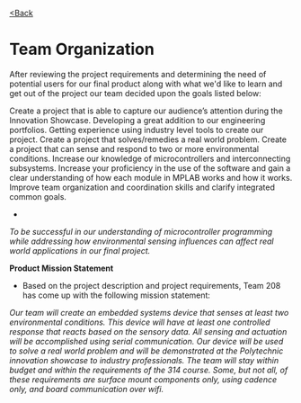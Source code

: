 [<Back](https://team-208-github-io.github.io/Team-208/)

# Team Organization

After reviewing the project requirements and determining the need of potential users for our final product along with what we'd like to learn and get out of the project our team decided upon the goals listed below:

Create a project that is able to capture our audience’s attention during the Innovation Showcase.
Developing a great addition to our engineering portfolios.
Getting experience using industry level tools to create our project.
Create a project that solves/remedies a real world problem.
Create a project that can sense and respond to two or more environmental conditions. 
Increase our knowledge of microcontrollers and interconnecting subsystems.
Increase your proficiency in the use of the software and gain a clear understanding of how each module in MPLAB works and how it works.
Improve team organization and coordination skills and clarify integrated common goals.


* 
_To be successful in our understanding of microcontroller programming while addressing how environmental sensing influences can affect real world applications in our final project._

**Product Mission Statement**

* Based on the project description and project requirements, Team 208 has come up with the following mission statement:

_Our team will create an embedded systems device that senses at least two environmental conditions. This device will have at least one controlled response that reacts based on the sensory data. All sensing and actuation will be accomplished using serial communication. Our device will be used to solve a real world problem and will be demonstrated at the Polytechnic innovation showcase to industry professionals. The team will stay within budget and within the requirements of the 314 course. Some, but not all, of these requirements are surface mount components only, using cadence only, and board communication over wifi._
